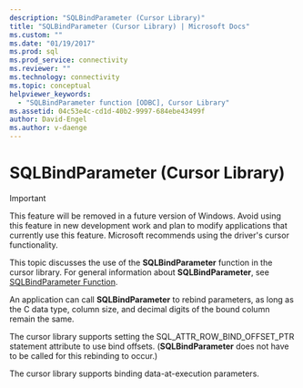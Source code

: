 ```yaml
---
description: "SQLBindParameter (Cursor Library)"
title: "SQLBindParameter (Cursor Library) | Microsoft Docs"
ms.custom: ""
ms.date: "01/19/2017"
ms.prod: sql
ms.prod_service: connectivity
ms.reviewer: ""
ms.technology: connectivity
ms.topic: conceptual
helpviewer_keywords: 
  - "SQLBindParameter function [ODBC], Cursor Library"
ms.assetid: 04c53e4c-cd1d-40b2-9997-684ebe43499f
author: David-Engel
ms.author: v-daenge
---
```

# SQLBindParameter (Cursor Library)
> [!IMPORTANT]  
>  This feature will be removed in a future version of Windows. Avoid using this feature in new development work and plan to modify applications that currently use this feature. Microsoft recommends using the driver's cursor functionality.  
  
 This topic discusses the use of the **SQLBindParameter** function in the cursor library. For general information about **SQLBindParameter**, see [SQLBindParameter Function](../../../odbc/reference/syntax/sqlbindparameter-function.md).  
  
 An application can call **SQLBindParameter** to rebind parameters, as long as the C data type, column size, and decimal digits of the bound column remain the same.  
  
 The cursor library supports setting the SQL_ATTR_ROW_BIND_OFFSET_PTR statement attribute to use bind offsets. (**SQLBindParameter** does not have to be called for this rebinding to occur.)  
  
 The cursor library supports binding data-at-execution parameters.
